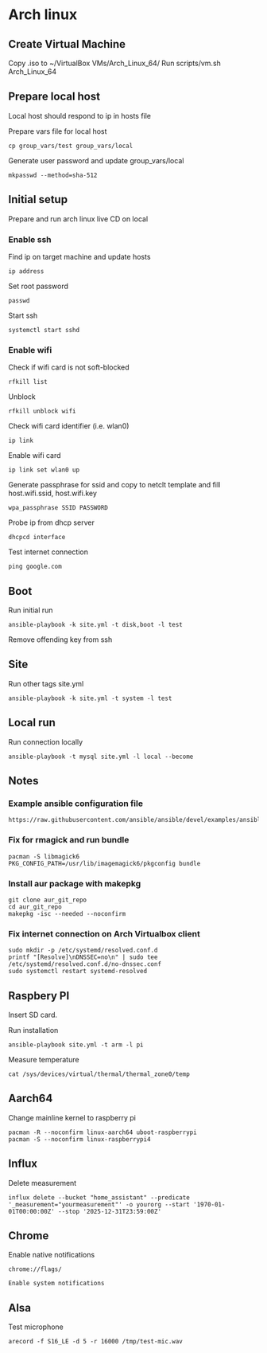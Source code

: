 # Arch linux

## Create Virtual Machine

Copy .iso to ~/VirtualBox VMs/Arch_Linux_64/
Run scripts/vm.sh Arch_Linux_64

## Prepare local host

Local host should respond to ip in hosts file

Prepare vars file for local host

    cp group_vars/test group_vars/local

Generate user password and update group_vars/local

    mkpasswd --method=sha-512

## Initial setup

Prepare and run arch linux live CD on local

### Enable ssh

Find ip on target machine and update hosts

    ip address

Set root password

    passwd

Start ssh

    systemctl start sshd


### Enable wifi

Check if wifi card is not soft-blocked

    rfkill list

Unblock

    rfkill unblock wifi

Check wifi card identifier (i.e. wlan0)

    ip link

Enable wifi card

    ip link set wlan0 up

Generate passphrase for ssid and copy to netclt template and fill host.wifi.ssid, host.wifi.key

    wpa_passphrase SSID PASSWORD

Probe ip from dhcp server

    dhcpcd interface

Test internet connection

    ping google.com

## Boot

Run initial run

    ansible-playbook -k site.yml -t disk,boot -l test

Remove offending key from ssh

## Site

Run other tags site.yml

    ansible-playbook -k site.yml -t system -l test

## Local run

Run connection locally

    ansible-playbook -t mysql site.yml -l local --become

## Notes

### Example ansible configuration file

    https://raw.githubusercontent.com/ansible/ansible/devel/examples/ansible.cfg

### Fix for rmagick and run bundle

    pacman -S libmagick6
    PKG_CONFIG_PATH=/usr/lib/imagemagick6/pkgconfig bundle

### Install aur package with makepkg

    git clone aur_git_repo
    cd aur_git_repo
    makepkg -isc --needed --noconfirm

### Fix internet connection on Arch Virtualbox client

    sudo mkdir -p /etc/systemd/resolved.conf.d
    printf "[Resolve]\nDNSSEC=no\n" | sudo tee /etc/systemd/resolved.conf.d/no-dnssec.conf
    sudo systemctl restart systemd-resolved

## Raspbery PI

Insert SD card.

Run installation

    ansible-playbook site.yml -t arm -l pi

Measure temperature

    cat /sys/devices/virtual/thermal/thermal_zone0/temp

## Aarch64

Change mainline kernel to raspberry pi

    pacman -R --noconfirm linux-aarch64 uboot-raspberrypi
    pacman -S --noconfirm linux-raspberrypi4

## Influx

Delete measurement

    influx delete --bucket "home_assistant" --predicate '_measurement="yourmeasurement"' -o yourorg --start '1970-01-01T00:00:00Z' --stop '2025-12-31T23:59:00Z'

## Chrome

Enable native notifications

    chrome://flags/

    Enable system notifications

## Alsa

Test microphone

    arecord -f S16_LE -d 5 -r 16000 /tmp/test-mic.wav
